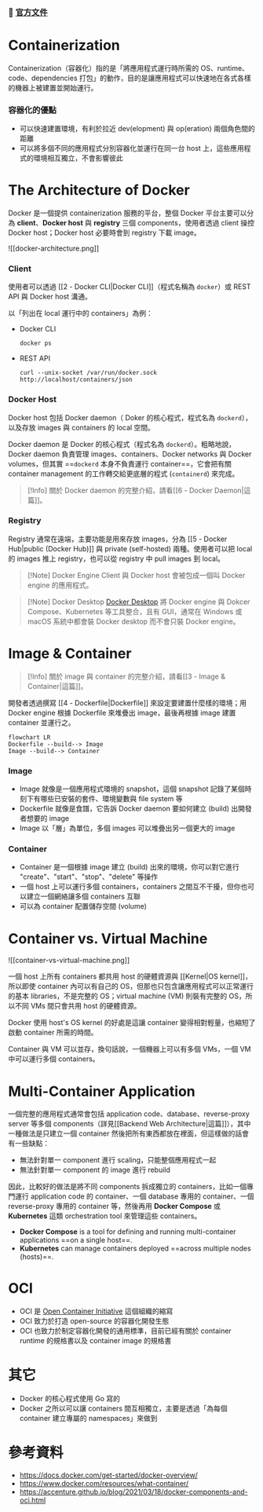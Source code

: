 ### 📄 [官方文件](https://docs.docker.com/guides/)

# Containerization

Containerization（容器化）指的是「將應用程式運行時所需的 OS、runtime、code、dependencies 打包」的動作，目的是讓應用程式可以快速地在各式各樣的機器上被建置並開始運行。

### 容器化的優點

- 可以快速建置環境，有利於拉近 dev(elopment) 與 op(eration) 兩個角色間的距離
- 可以將多個不同的應用程式分別容器化並運行在同一台 host 上，這些應用程式的環境相互獨立，不會影響彼此

# The Architecture of Docker

Docker 是一個提供 containerization 服務的平台，整個 Docker 平台主要可以分為 **client**、**Docker host** 與 **registry** 三個 components，使用者透過 client 操控 Docker host；Docker host 必要時會到 registry 下載 image。

![[docker-architecture.png]]

### Client

使用者可以透過 [[2 - Docker CLI|Docker CLI]]（程式名稱為 `docker`）或 REST API 與 Docker host 溝通。

以「列出在 local 運行中的 containers」為例：

- Docker CLI

    ```bash
    docker ps
    ```

- REST API

    ```plaintext
    curl --unix-socket /var/run/docker.sock http://localhost/containers/json
    ```

### Docker Host

Docker host 包括 Docker daemon（ Doker 的核心程式，程式名為 `dockerd`），以及存放 images 與 containers 的 local 空間。

Docker daemon 是 Docker 的核心程式（程式名為 `dockerd`）。粗略地說，Docker daemon 負責管理 images、containers、Docker networks 與 Docker volumes，但其實 ==`dockerd` 本身不負責運行 container==，它會把有關 container management 的工作轉交給更底層的程式 (`containerd`) 來完成。

>[!Info]
>關於 Docker daemon 的完整介紹，請看[[6 - Docker Daemon|這篇]]。

### Registry

Registry 通常在遠端，主要功能是用來存放 images，分為 [[5 - Docker Hub|public (Docker Hub)]] 與 private (self-hosted) 兩種。使用者可以把 local 的 images 推上 registry，也可以從 registry 中 pull images 到 local。

>[!Note] Docker Engine
>Client 與 Docker host 會被包成一個叫 Docker engine 的應用程式。

>[!Note] Docker Desktop
>[Docker Desktop](https://www.docker.com/products/docker-desktop/) 將 Docker engine 與 Dokcer Compose、Kubernetes 等工具整合，且有 GUI，通常在 Windows 或 macOS 系統中都會裝 Docker desktop 而不會只裝 Docker engine。

# Image & Container

>[!Info]
>關於 image 與 container 的完整介紹，請看[[3 - Image & Container|這篇]]。

開發者透過撰寫 [[4 - Dockerfile|Dockerfile]] 來設定要建置什麼樣的環境；用 Docker engine 根據 Dockerfile 來堆疊出 image，最後再根據 image 建置 container 並運行之。

```mermaid
flowchart LR
Dockerfile --build--> Image
Image --build--> Container
```

### Image

- Image 就像是一個應用程式環境的 snapshot，這個 snapshot 記錄了某個時刻下有哪些已安裝的套件、環境變數與 file system 等
- Dockerfile 就像是食譜，它告訴 Docker daemon 要如何建立 (build) 出開發者想要的 image
- Image 以「層」為單位，多個 images 可以堆疊出另一個更大的 image

### Container

- Container 是一個根據 image 建立 (build) 出來的環境，你可以對它進行 "create"、"start"、"stop"、"delete" 等操作
- 一個 host 上可以運行多個 containers，containers 之間互不干擾，但你也可以建立一個網絡讓多個 containers 互聯
- 可以為 container 配置儲存空間 (volume)

# Container vs. Virtual Machine

![[container-vs-virtual-machine.png]]

一個 host 上所有 containers 都共用 host 的硬體資源與 [[Kernel|OS kernel]]，所以即使 container 內可以有自己的 OS，但那也只包含讓應用程式可以正常運行的基本 libraries，不是完整的 OS；virtual machine (VM) 則裝有完整的 OS，所以不同 VMs 間只會共用 host 的硬體資源。

Docker 使用 host's OS kernel 的好處是這讓 container 變得相對輕量，也縮短了啟動 container 所需的時間。

Container 與 VM 可以並存，換句話說，一個機器上可以有多個 VMs，一個 VM 中可以運行多個 containers。

# Multi-Container Application

一個完整的應用程式通常會包括 application code、database、reverse-proxy server 等多個 components（詳見[[Backend Web Architecture|這篇]]），其中一種做法是只建立一個 container 然後把所有東西都放在裡面，但這樣做的話會有一些缺點：

- 無法針對單一 component 進行 scaling，只能整個應用程式一起
- 無法針對單一 component 的 image 進行 rebuild

因此，比較好的做法是將不同 components 拆成獨立的 containers，比如一個專門運行 application code 的 container、一個 database 專用的 container、一個 reverse-proxy 專用的 container 等，然後再用 **Docker Compose** 或 **Kubernetes** 這類 orchestration tool 來管理這些 containers。

- **Docker Compose** is a tool for defining and running multi-container applications ==on a single host==.
- **Kubernetes** can manage containers deployed ==across multiple nodes (hosts)==.

# OCI

- OCI 是 [Open Container Initiative](https://opencontainers.org/) 這個組織的縮寫
- OCI 致力於打造 open-source 的容器化開發生態
- OCI 也致力於制定容器化開發的通用標準，目前已經有關於 container runtime 的規格書以及 container image 的規格書

# 其它

- Docker 的核心程式使用 Go 寫的
- Docker 之所以可以讓 containers 間互相獨立，主要是透過「為每個 container 建立專屬的 namespaces」來做到

# 參考資料

- <https://docs.docker.com/get-started/docker-overview/>
- <https://www.docker.com/resources/what-container/>
- <https://accenture.github.io/blog/2021/03/18/docker-components-and-oci.html>
